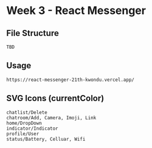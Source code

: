 # Week 3 - React Messenger

## File Structure

    TBD

## Usage

    https://react-messenger-21th-kwondu.vercel.app/

## SVG Icons (currentColor)

    chatlist/Delete
    chatroom/Add, Camera, Imoji, Link
    home/DropDown
    indicator/Indicator
    profile/User
    status/Battery, Celluar, Wifi
